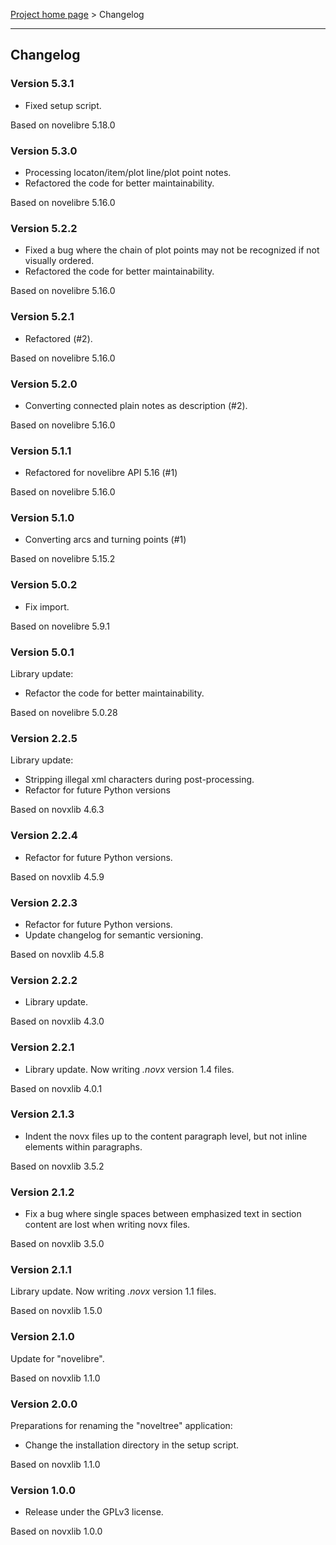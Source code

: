 [Project home page](../) > Changelog

------------------------------------------------------------------------

## Changelog


### Version 5.3.1

- Fixed setup script.

Based on novelibre 5.18.0


### Version 5.3.0

- Processing locaton/item/plot line/plot point notes. 
- Refactored the code for better maintainability.

Based on novelibre 5.16.0


### Version 5.2.2

- Fixed a bug where the chain of plot points may not be recognized if not visually ordered. 
- Refactored the code for better maintainability.

Based on novelibre 5.16.0


### Version 5.2.1

- Refactored (#2).

Based on novelibre 5.16.0


### Version 5.2.0

- Converting connected plain notes as description (#2).

Based on novelibre 5.16.0


### Version 5.1.1

- Refactored for novelibre API 5.16 (#1)

Based on novelibre 5.16.0


### Version 5.1.0

- Converting arcs and turning points (#1)

Based on novelibre 5.15.2


### Version 5.0.2

- Fix import.

Based on novelibre 5.9.1

### Version 5.0.1

Library update:
- Refactor the code for better maintainability.

Based on novelibre 5.0.28

### Version 2.2.5

Library update:
- Stripping illegal xml characters during post-processing.
- Refactor for future Python versions

Based on novxlib 4.6.3

### Version 2.2.4

- Refactor for future Python versions.

Based on novxlib 4.5.9

### Version 2.2.3

- Refactor for future Python versions.
- Update changelog for semantic versioning.

Based on novxlib 4.5.8

### Version 2.2.2

- Library update.

Based on novxlib 4.3.0

### Version 2.2.1

- Library update. Now writing *.novx* version 1.4 files.

Based on novxlib 4.0.1

### Version 2.1.3

- Indent the novx files up to the content paragraph level, but not inline elements within paragraphs.

Based on novxlib 3.5.2

### Version 2.1.2

- Fix a bug where single spaces between emphasized text in section content are lost when writing novx files.

Based on novxlib 3.5.0

### Version 2.1.1

Library update.
Now writing *.novx* version 1.1 files. 

Based on novxlib 1.5.0

### Version 2.1.0

Update for "novelibre".

Based on novxlib 1.1.0

### Version 2.0.0

Preparations for renaming the "noveltree" application:
- Change the installation directory in the setup script.

Based on novxlib 1.1.0

### Version 1.0.0

- Release under the GPLv3 license.

Based on novxlib 1.0.0
